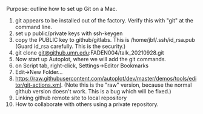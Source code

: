 Purpose: outline how to set up Git on a Mac.

1. git appears to be installed out of the factory.  Verify this with "git" at the command line.
2. set up public/private keys with ssh-keygen
3. copy the PUBLIC key to github/gitlabs.  This is /home/jbf/.ssh/id_rsa.pub  (Guard id_rsa carefully.  This is the security.)
4. git clone git@github.umn.edu:FADEN004/talk_20210928.git
5. Now start up Autoplot, where we will add the git commands.
6. on Script tab, right-click, Settings->Editor Bookmarks
7. Edit->New Folder...
8. https://raw.githubusercontent.com/autoplot/dev/master/demos/tools/editor/git-actions.xml. (Note this is the "raw" version, because the normal github version doesn't work.  This is a bug which will be fixed.)
9. Linking github remote site to local repository
10. How to collaborate with others using a private repository.
